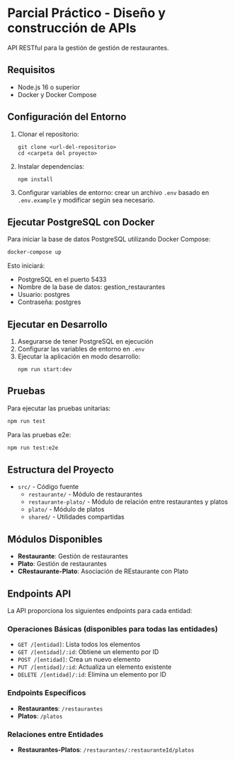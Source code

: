 # Parcial Práctico - Diseño y construcción de APIs

API RESTful para la gestión de gestión de restaurantes.

## Requisitos

- Node.js 16 o superior
- Docker y Docker Compose

## Configuración del Entorno

1. Clonar el repositorio:
   ```
   git clone <url-del-repositorio>
   cd <carpeta del proyecto>
   ```

2. Instalar dependencias:
   ```
   npm install
   ```

3. Configurar variables de entorno: crear un archivo `.env` basado en `.env.example` y modificar según sea necesario.

## Ejecutar PostgreSQL con Docker

Para iniciar la base de datos PostgreSQL utilizando Docker Compose:

```bash
docker-compose up
```

Esto iniciará:

- PostgreSQL en el puerto 5433
- Nombre de la base de datos: gestion_restaurantes
- Usuario: postgres
- Contraseña: postgres

## Ejecutar en Desarrollo

1. Asegurarse de tener PostgreSQL en ejecución
2. Configurar las variables de entorno en `.env`
3. Ejecutar la aplicación en modo desarrollo:
   ```
   npm run start:dev
   ```

## Pruebas

Para ejecutar las pruebas unitarias:

```bash
npm run test
```

Para las pruebas e2e:

```bash
npm run test:e2e
```

## Estructura del Proyecto

- `src/` - Código fuente
    - `restaurante/` - Módulo de restaurantes
    - `restaurante-plato/` - Módulo de relación entre restaurantes y platos
    - `plato/` - Módulo de platos
    - `shared/` - Utilidades compartidas

## Módulos Disponibles

- **Restaurante**: Gestión de restaurantes
- **Plato**: Gestión de restaurantes
- **CRestaurante-Plato**: Asociación de REstaurante con Plato

## Endpoints API

La API proporciona los siguientes endpoints para cada entidad:

### Operaciones Básicas (disponibles para todas las entidades)

- `GET /[entidad]`: Lista todos los elementos
- `GET /[entidad]/:id`: Obtiene un elemento por ID
- `POST /[entidad]`: Crea un nuevo elemento
- `PUT /[entidad]/:id`: Actualiza un elemento existente
- `DELETE /[entidad]/:id`: Elimina un elemento por ID

### Endpoints Específicos

- **Restaurantes**: `/restaurantes`
- **Platos**: `/platos`

### Relaciones entre Entidades

- **Restaurantes-Platos**: `/restaurantes/:restauranteId/platos`